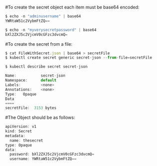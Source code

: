 #To create the secret object each item must be base64 encoded:

```javascript
$ echo -n "adminusername" | base64
YWRtaW51c2VybmFtZQ==

$ echo -n "myverysecretpassword" | base64
bXl2ZXJ5c2VjcmV0cGFzc3dvcmQ=
```

#To create the secret from a file:

```javascript
$ cat FileWithSecret.json | base64 > secretFile
$ kubectl create secret generic secret-json --from-file=secretFile

$ kubectl describe secret secret-json

Name:           secret-json
Namespace:      default
Labels:         <none>
Annotations:    <none>
Type:   Opaque
Data
====
secretFile:  3153 bytes

```


#The Object should be as follows:
```javascript
apiVersion: v1
kind: Secret
metadata:
  name: thesecret
type: Opaque
data:
  password: bXl2ZXJ5c2VjcmV0cGFzc3dvcmQ=
  username: YWRtaW51c2VybmFtZQ==
```
